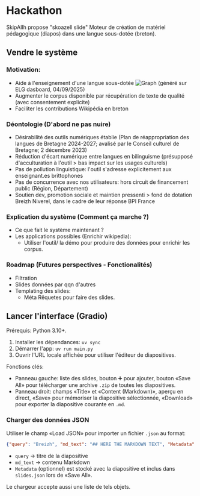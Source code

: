 # Hackathon
SkipAIlh propose "skoazell slide"
Moteur de création de matériel pédagogique (diapos) dans une langue sous-dotée (breton).


## Vendre le système

### Motivation:

- Aide à l'enseignement d'une langue sous-dotée ![Graph](assets/myimage.svg) (généré sur ELG dasboard, 04/09/2025)
- Augmenter le corpus disponible par récupération de texte de qualité (avec consentement explicite)
- Faciliter les contributions Wikipédia en breton

### Déontologie (D'abord ne pas nuire)
- Désirabilité des outils numériques établie (Plan de réappropriation des langues de Bretagne 2024-2027; avalisé par le Conseil culturel de Bretagne; 2 décembre 2023)
- Réduction d'écart numérique entre langues en bilinguisme (présupposé d'acculturation à l'outil > bas impact sur les usages culturels)
- Pas de pollution linguistique: l'outil s'adresse explicitement aux enseignant.es brittophones
- Pas de concurrence avec nos utilisateurs: hors circuit de financement public (Région, Département)
- Soutien dev, promotion sociale et maintien pressenti > fond de dotation Breizh Niverel, dans le cadre de leur réponse BPI France

### Explication du système (Comment ça marche ?)

- Ce que fait le système maintenant ?
- Les applications possibles (Enrichir wikipedia):
    - Utiliser l'outil/ la démo pour produire des données pour enrichir les corpus.

### Roadmap (Futures perspectives - Fonctionalités)

- Filtration
- Slides données par qqn d'autres
- Templating des slides:
    - Méta Rêquetes pour faire des slides.

## Lancer l'interface (Gradio)

Prérequis: Python 3.10+.

1. Installer les dépendances: `uv sync`
2. Démarrer l'app: `uv run main.py`
3. Ouvrir l'URL locale affichée pour utiliser l'éditeur de diapositives.

Fonctions clés:
- Panneau gauche: liste des slides, bouton ➕ pour ajouter, bouton «Save All» pour télécharger une archive `.zip` de toutes les diapositives.
- Panneau droit: champs «Title» et «Content (Markdown)», aperçu en direct, «Save» pour mémoriser la diapositive sélectionnée, «Download» pour exporter la diapositive courante en `.md`.

### Charger des données JSON

Utiliser le champ «Load JSON» pour importer un fichier `.json` au format:

```json
{"query": "Breizh", "md_text": "## HERE THE MARKDOWN TEXT", "Metadata": {"source": "..."}}
```

- `query` → titre de la diapositive
- `md_text` → contenu Markdown
- `Metadata` (optionnel) est stocké avec la diapositive et inclus dans `slides.json` lors de «Save All».

Le chargeur accepte aussi une liste de tels objets.
